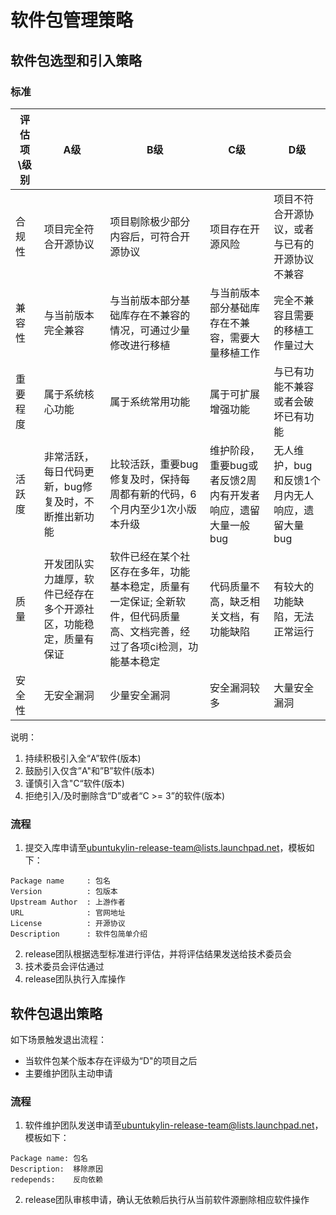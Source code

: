# 软件包管理策略
## 软件包选型和引入策略
### 标准
| 评估项\级别 | A级 | B级 | C级 | D级 |
| ---- | ---- | ---- | ---- | ---- | 
| 合规性 | 项目完全符合开源协议 | 项目剔除极少部分内容后，可符合开源协议 | 项目存在开源风险 | 项目不符合开源协议，或者与已有的开源协议不兼容 |
| 兼容性 | 与当前版本完全兼容 | 与当前版本部分基础库存在不兼容的情况，可通过少量修改进行移植 | 与当前版本部分基础库存在不兼容，需要大量移植工作 | 完全不兼容且需要的移植工作量过大 |
| 重要程度 | 属于系统核心功能 | 属于系统常用功能 | 属于可扩展增强功能 | 与已有功能不兼容或者会破坏已有功能 |
| 活跃度 | 非常活跃，每日代码更新，bug修复及时，不断推出新功能 | 比较活跃，重要bug修复及时，保持每周都有新的代码，6个月内至少1次小版本升级 | 维护阶段，重要bug或者反馈2周内有开发者响应，遗留大量一般bug | 无人维护，bug和反馈1个月内无人响应，遗留大量bug |
| 质量 | 开发团队实力雄厚，软件已经存在多个开源社区，功能稳定，质量有保证 | 软件已经在某个社区存在多年，功能基本稳定，质量有一定保证; 全新软件，但代码质量高、文档完善，经过了各项ci检测，功能基本稳定 | 代码质量不高，缺乏相关文档，有功能缺陷 | 有较大的功能缺陷，无法正常运行 |
| 安全性 | 无安全漏洞 | 少量安全漏洞 | 安全漏洞较多 | 大量安全漏洞 |

说明：
1. 持续积极引入全“A”软件(版本)
2. 鼓励引入仅含”A"和”B”软件(版本)
3. 谨慎引入含"C“软件(版本)
4. 拒绝引入/及时删除含“D”或者“C >= 3”的软件(版本)

### 流程
1. 提交入库申请至<ubuntukylin-release-team@lists.launchpad.net>，模板如下：
```
Package name     : 包名
Version          : 包版本
Upstream Author  : 上游作者
URL              : 官网地址
License          : 开源协议
Description      : 软件包简单介绍
```
2. release团队根据选型标准进行评估，并将评估结果发送给技术委员会
3. 技术委员会评估通过
4. release团队执行入库操作

## 软件包退出策略
如下场景触发退出流程：
* 当软件包某个版本存在评级为“D"的项目之后
* 主要维护团队主动申请
### 流程
1. 软件维护团队发送申请至<ubuntukylin-release-team@lists.launchpad.net>，模板如下：
```
Package name: 包名
Description:  移除原因
redepends:    反向依赖
```

2. release团队审核申请，确认无依赖后执行从当前软件源删除相应软件操作

